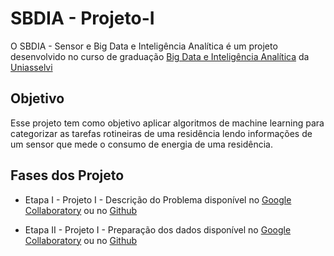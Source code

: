 #  SBDIA - Projeto-I
O SBDIA - Sensor e Big Data e Inteligência Analítica é um projeto desenvolvido no curso de graduação [Big Data e Inteligência Analítica](https://trilhaaprendizagem.uniasselvi.com.br/curso_bdi/) da [Uniasselvi](http://uniasselvi.com.br/)
 
## Objetivo
Esse projeto tem como objetivo aplicar algoritmos de machine learning para categorizar as tarefas rotineiras de uma residência lendo informações de um sensor que mede o consumo de energia de uma residência.
 
## Fases dos Projeto
* Etapa I - Projeto I - Descrição do Problema disponível no [Google Collaboratory](https://colab.research.google.com/drive/1cg2Z8YAdLMdc1ah5RWhN8I9Q_VzA6x_m?usp=sharing) ou no [Github](https://github.com/brolam/sbdia-projeto-I/blob/main/notebooks/I_Aplica%C3%A7%C3%A3o_de_M%C3%A9todos_de_Aprendizagem_de_M%C3%A1quina_Entrega_I.ipynb)

* Etapa II - Projeto I - Preparação dos dados disponível no [Google Collaboratory](https://colab.research.google.com/drive/1F1aPm8zx6-S84-LTBviXABgWVxik8jkN?usp=sharing) ou no [Github](https://github.com/brolam/sbdia-projeto-I/blob/main/notebooks/I_Aplica%C3%A7%C3%A3o_de_M%C3%A9todos_de_Aprendizagem_de_M%C3%A1quina_Entrega_II.ipynb)
